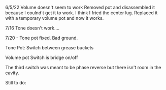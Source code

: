 
6/5/22 Volume doesn't seem to work
Removed pot and disassembled it because I coulnd't get it to work. I think I fried the center lug.
Replaced it with a temporary volume pot and now it works.

7/16 Tone doesn't work....

7/20 - Tone pot fixed. Bad ground.


Tone Pot: 
Switch between grease buckets

Volume pot
Switch is bridge on/off

The third switch was meant to be phase reverse but there isn't room in the cavity.


Still to do:



